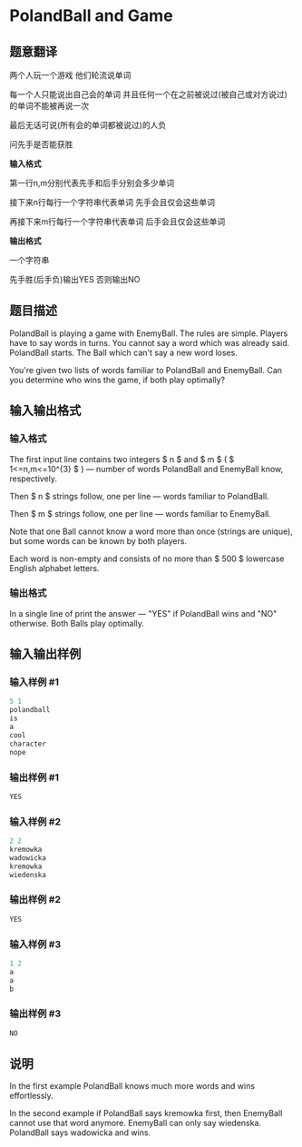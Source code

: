 # PolandBall and Game

## 题意翻译

两个人玩一个游戏 他们轮流说单词

每一个人只能说出自己会的单词 并且任何一个在之前被说过(被自己或对方说过)的单词不能被再说一次

最后无话可说(所有会的单词都被说过)的人负

问先手是否能获胜

**输入格式**

第一行n,m分别代表先手和后手分别会多少单词

接下来n行每行一个字符串代表单词 先手会且仅会这些单词

再接下来m行每行一个字符串代表单词 后手会且仅会这些单词

**输出格式**

一个字符串

先手胜(后手负)输出YES 否则输出NO

## 题目描述

PolandBall is playing a game with EnemyBall. The rules are simple. Players have to say words in turns. You cannot say a word which was already said. PolandBall starts. The Ball which can't say a new word loses.

You're given two lists of words familiar to PolandBall and EnemyBall. Can you determine who wins the game, if both play optimally?

## 输入输出格式

### 输入格式

The first input line contains two integers $ n $ and $ m $ ( $ 1<=n,m<=10^{3} $ ) — number of words PolandBall and EnemyBall know, respectively.

Then $ n $ strings follow, one per line — words familiar to PolandBall.

Then $ m $ strings follow, one per line — words familiar to EnemyBall.

Note that one Ball cannot know a word more than once (strings are unique), but some words can be known by both players.

Each word is non-empty and consists of no more than $ 500 $ lowercase English alphabet letters.

### 输出格式

In a single line of print the answer — "YES" if PolandBall wins and "NO" otherwise. Both Balls play optimally.

## 输入输出样例

### 输入样例 #1

```cpp
5 1
polandball
is
a
cool
character
nope

```
### 输出样例 #1

```cpp
YES
```


### 输入样例 #2

```cpp
2 2
kremowka
wadowicka
kremowka
wiedenska

```
### 输出样例 #2

```cpp
YES
```


### 输入样例 #3

```cpp
1 2
a
a
b

```
### 输出样例 #3

```cpp
NO
```


## 说明

In the first example PolandBall knows much more words and wins effortlessly.

In the second example if PolandBall says kremowka first, then EnemyBall cannot use that word anymore. EnemyBall can only say wiedenska. PolandBall says wadowicka and wins.

